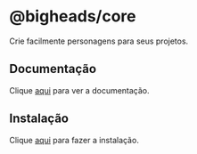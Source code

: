 # @bigheads/core

Crie facilmente personagens para seus projetos.

## Documentação

Clique [aqui](https://github.com/RobertBroersma/bigheads) para ver a documentação.

## Instalação

Clique [aqui](https://www.npmjs.com/package/@bigheads/core) para fazer a instalação.